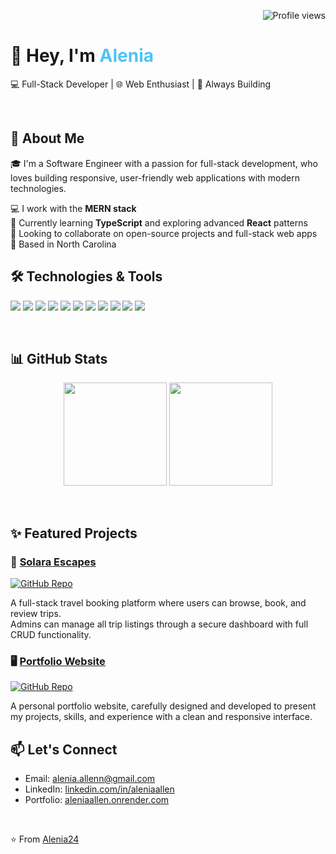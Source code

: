 <p align="right">
  <img src="https://komarev.com/ghpvc/?username=Alenia24&color=blue" alt="Profile views" />
</p>


<h1 align="left">
  👋 Hey, I'm <span style="color:#4FC3F7">Alenia</span>
</h1>
<p align="left">
  💻 Full-Stack Developer | 🌐 Web Enthusiast | 🚀 Always Building
</p>
<br/>

## 🚀 About Me

🎓 I'm a Software Engineer with a passion for full-stack development, who loves building responsive, user-friendly web applications with modern technologies.

💻 I work with the **MERN stack**  
🌱 Currently learning **TypeScript** and exploring advanced **React** patterns  
🤝 Looking to collaborate on open-source projects and full-stack web apps  
📍 Based in North Carolina
<br/>

## 🛠️ Technologies & Tools

<p align="left">
  <img src="https://img.shields.io/badge/HTML5-E34F26?style=for-the-badge&logo=html5&logoColor=white" />
  <img src="https://img.shields.io/badge/CSS3-1572B6?style=for-the-badge&logo=css3&logoColor=white" />
  <img src="https://img.shields.io/badge/JavaScript-F7DF1E?style=for-the-badge&logo=javascript&logoColor=black" />
  <img src="https://img.shields.io/badge/TypeScript-3178C6?style=for-the-badge&logo=typescript&logoColor=white" />
  <img src="https://img.shields.io/badge/React-20232A?style=for-the-badge&logo=react&logoColor=61DAFB" />
  <img src="https://img.shields.io/badge/Bootstrap-563D7C?style=for-the-badge&logo=bootstrap&logoColor=white" />
  <img src="https://img.shields.io/badge/Node.js-339933?style=for-the-badge&logo=nodedotjs&logoColor=white" />
  <img src="https://img.shields.io/badge/Express-000000?style=for-the-badge&logo=express&logoColor=white" />
  <img src="https://img.shields.io/badge/MongoDB-4EA94B?style=for-the-badge&logo=mongodb&logoColor=white" />
  <img src="https://img.shields.io/badge/Git-F05032?style=for-the-badge&logo=git&logoColor=white" />
  <img src="https://img.shields.io/badge/GitHub-181717?style=for-the-badge&logo=github&logoColor=white" />
</p>

<br/>

## 📊 GitHub Stats

<p align="center">
  <img src="https://github-readme-stats.vercel.app/api?username=Alenia24&show_icons=true&theme=tokyonight&count_private=true" height="165" />
  <img src="https://github-readme-stats.vercel.app/api/top-langs/?username=Alenia24&layout=compact&theme=tokyonight" height="165" />
</p>
<br/>

## ✨ Featured Projects

### 🌴 [Solara Escapes](https://solaraescapes.onrender.com/)
[![GitHub Repo](https://img.shields.io/badge/GitHub-Repo-000?style=for-the-badge&logo=github&logoColor=white)](https://github.com/Alenia24/Allen_Alenia_TravelAgency_React_Capstone)

A full-stack travel booking platform where users can browse, book, and review trips.  
Admins can manage all trip listings through a secure dashboard with full CRUD functionality.
<br/>

### 🖥️ [Portfolio Website](https://aleniaallen.onrender.com/)
[![GitHub Repo](https://img.shields.io/badge/GitHub-Repo-000?style=for-the-badge&logo=github&logoColor=white)](https://github.com/Alenia24/portfolio-v1)

A personal portfolio website, carefully designed and developed to present my projects, skills, and experience with a clean and responsive interface.
<br/>

## 📫 Let's Connect

- Email: [alenia.allenn@gmail.com](alenia.allenn@gmail.com)
- LinkedIn: [linkedin.com/in/aleniaallen](https://linkedin.com/in/aleniaallen)
- Portfolio: [aleniaallen.onrender.com](https://aleniaallen.onrender.com)

<br/>

⭐️ From [Alenia24](https://github.com/Alenia24)
